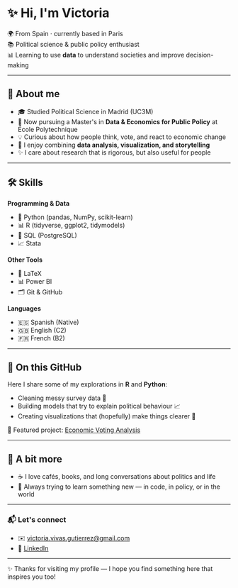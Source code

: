 # ✨ Hi, I'm Victoria  

🌍 From Spain · currently based in Paris  
📚 Political science & public policy enthusiast  
📊 Learning to use **data** to understand societies and improve decision-making  

---

## 🌱 About me  

- 🎓 Studied Political Science in Madrid (UC3M)  
- 📖 Now pursuing a Master's in **Data & Economics for Public Policy** at École Polytechnique  
- 💡 Curious about how people think, vote, and react to economic change  
- 📝 I enjoy combining **data analysis, visualization, and storytelling**  
- ✨ I care about research that is rigorous, but also useful for people  

---

## 🛠 Skills  

**Programming & Data**  
- 🐍 Python (pandas, NumPy, scikit-learn)  
- 📊 R (tidyverse, ggplot2, tidymodels)  
- 💾 SQL (PostgreSQL)  
- 📈 Stata  

**Other Tools**  
- 📑 LaTeX  
- 📊 Power BI  
- 🗂 Git & GitHub  

**Languages**  
- 🇪🇸 Spanish (Native)  
- 🇬🇧 English (C2)  
- 🇫🇷 French (B2)  

---

## 📂 On this GitHub  

Here I share some of my explorations in **R** and **Python**:  
- Cleaning messy survey data 🧹  
- Building models that try to explain political behaviour 📈  
- Creating visualizations that (hopefully) make things clearer 🎨  

📌 Featured project: [Economic Voting Analysis](https://github.com/victoriavivass/EconomicVoting_Analysis)  

---

## 💌 A bit more  

- ☕ I love cafés, books, and long conversations about politics and life  
- 🌿 Always trying to learn something new — in code, in policy, or in the world  

---

### 📬 Let's connect  

- ✉️ [victoria.vivas.gutierrez@gmail.com](mailto:victoria.vivas.gutierrez@gmail.com)  
- 💼 [LinkedIn](https://www.linkedin.com/in/mar%C3%ADa-victoria-vivas-guti%C3%A9rrez-a5aa95252/)  

---

✨ Thanks for visiting my profile — I hope you find something here that inspires you too!
